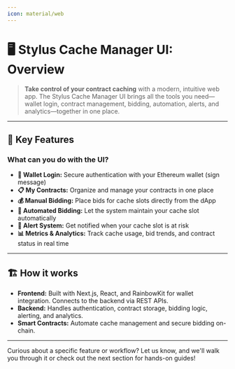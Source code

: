 ```yaml
---
icon: material/web
---
```


# **🖥️ Stylus Cache Manager UI: Overview**

> **Take control of your contract caching** with a modern, intuitive web app. The Stylus Cache Manager UI brings all the tools you need—wallet login, contract management, bidding, automation, alerts, and analytics—together in one place.

---

## **🚀 Key Features**

### What can you do with the UI?

- **🔐 Wallet Login:** Secure authentication with your Ethereum wallet (sign message)
- **📋 My Contracts:** Organize and manage your contracts in one place
- **💰 Manual Bidding:** Place bids for cache slots directly from the dApp
- **🤖 Automated Bidding:** Let the system maintain your cache slot automatically
- **🔔 Alert System:** Get notified when your cache slot is at risk
- **📊 Metrics & Analytics:** Track cache usage, bid trends, and contract status in real time

---

## **🏗️ How it works**

- **Frontend:** Built with Next.js, React, and RainbowKit for wallet integration. Connects to the backend via REST APIs.
- **Backend:** Handles authentication, contract storage, bidding logic, alerting, and analytics.
- **Smart Contracts:** Automate cache management and secure bidding on-chain.

---

Curious about a specific feature or workflow? Let us know, and we'll walk you through it or check out the next section for hands-on guides!
